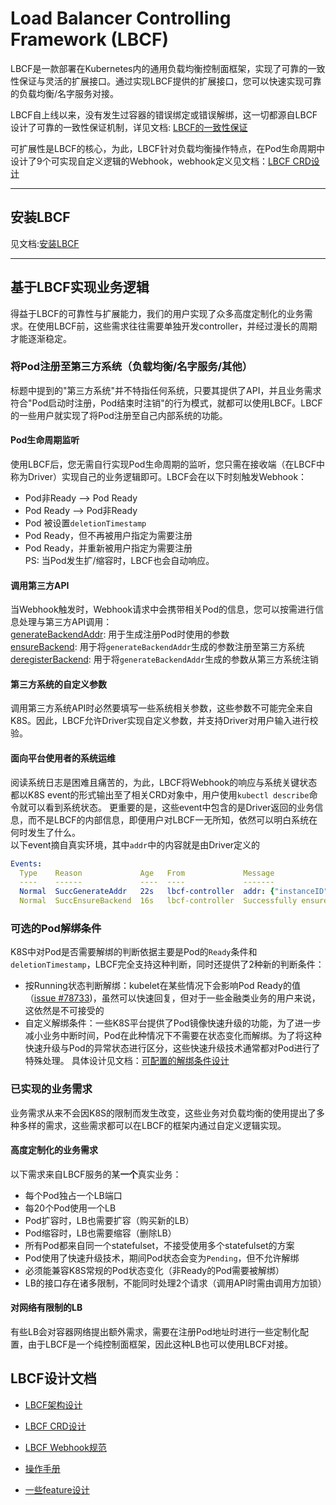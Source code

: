 # Load Balancer Controlling Framework (LBCF)

LBCF是一款部署在Kubernetes内的通用负载均衡控制面框架，实现了可靠的一致性保证与灵活的扩展接口。通过实现LBCF提供的扩展接口，您可以快速实现可靠的负载均衡/名字服务对接。

LBCF自上线以来，没有发生过容器的错误绑定或错误解绑，这一切都源自LBCF设计了可靠的一致性保证机制，详见文档: [LBCF的一致性保证](/docs/design/lbcf-consistency-design.md)

可扩展性是LBCF的核心，为此，LBCF针对负载均衡操作特点，在Pod生命周期中设计了9个可实现自定义逻辑的Webhook，webhook定义见文档：[LBCF CRD设计](/docs/design/lbcf-crd.md)

---

## 安装LBCF

见文档:[安装LBCF](/docs/install.md)

---
##  基于LBCF实现业务逻辑
得益于LBCF的可靠性与扩展能力，我们的用户实现了众多高度定制化的业务需求。在使用LBCF前，这些需求往往需要单独开发controller，并经过漫长的周期才能逐渐稳定。

### 将Pod注册至第三方系统（负载均衡/名字服务/其他）
标题中提到的"第三方系统"并不特指任何系统，只要其提供了API，并且业务需求符合"Pod启动时注册，Pod结束时注销"的行为模式，就都可以使用LBCF。LBCF的一些用户就实现了将Pod注册至自己内部系统的功能。

#### Pod生命周期监听
使用LBCF后，您无需自行实现Pod生命周期的监听，您只需在接收端（在LBCF中称为Driver）实现自己的业务逻辑即可。LBCF会在以下时刻触发Webhook：
* Pod非Ready --> Pod Ready  
* Pod Ready --> Pod非Ready  
* Pod 被设置`deletionTimestamp`  
* Pod Ready，但不再被用户指定为需要注册
* Pod Ready，并重新被用户指定为需要注册    
PS: 当Pod发生扩/缩容时，LBCF也会自动响应。

#### 调用第三方API
当Webhook触发时，Webhook请求中会携带相关Pod的信息，您可以按需进行信息处理与第三方API调用：  
[generateBackendAddr](/docs/design/lbcf-webhook-specification.md#generatebackendaddr): 用于生成注册Pod时使用的参数  
[ensureBackend](/docs/design/lbcf-webhook-specification.md#ensurebackend): 用于将`generateBackendAddr`生成的参数注册至第三方系统  
[deregisterBackend](/docs/design/lbcf-webhook-specification.md#deregisterbackend): 用于将`generateBackendAddr`生成的参数从第三方系统注销  

#### 第三方系统的自定义参数
调用第三方系统API时必然要填写一些系统相关参数，这些参数不可能完全来自K8S。因此，LBCF允许Driver实现自定义参数，并支持Driver对用户输入进行校验。

#### 面向平台使用者的系统运维
阅读系统日志是困难且痛苦的，为此，LBCF将Webhook的响应与系统关键状态都以K8S event的形式输出至了相关CRD对象中，用户使用`kubectl describe`命令就可以看到系统状态。
更重要的是，这些event中包含的是Driver返回的业务信息，而不是LBCF的内部信息，即便用户对LBCF一无所知，依然可以明白系统在何时发生了什么。  
以下event摘自真实环境，其中`addr`中的内容就是由Driver定义的
```yaml
Events:
  Type    Reason             Age   From             Message
  ----    ------             ----  ----             -------
  Normal  SuccGenerateAddr   22s   lbcf-controller  addr: {"instanceID":"","eIP":"10.0.3.244","port":80}
  Normal  SuccEnsureBackend  16s   lbcf-controller  Successfully ensured backend
```

### 可选的Pod解绑条件
K8S中对Pod是否需要解绑的判断依据主要是Pod的`Ready`条件和`deletionTimestamp`，LBCF完全支持这种判断，同时还提供了2种新的判断条件：
* 按Running状态判断解绑：kubelet在某些情况下会影响Pod Ready的值（[issue #78733](https://github.com/kubernetes/kubernetes/issues/78733))，虽然可以快速回复，但对于一些金融类业务的用户来说，这依然是不可接受的
* 自定义解绑条件：一些K8S平台提供了Pod镜像快速升级的功能，为了进一步减小业务中断时间，Pod在此种情况下不需要在状态变化而解绑。为了将这种快速升级与Pod的异常状态进行区分，这些快速升级技术通常都对Pod进行了特殊处理。
具体设计见文档：[可配置的解绑条件设计](/docs/design/proposal/deregister-policy.md)

### 已实现的业务需求 
业务需求从来不会因K8S的限制而发生改变，这些业务对负载均衡的使用提出了多种多样的需求，这些需求都可以在LBCF的框架内通过自定义逻辑实现。

#### 高度定制化的业务需求
以下需求来自LBCF服务的某**一个**真实业务：
* 每个Pod独占一个LB端口
* 每20个Pod使用一个LB
* Pod扩容时，LB也需要扩容（购买新的LB）
* Pod缩容时，LB也需要缩容（删除LB）
* 所有Pod都来自同一个statefulset，不接受使用多个statefulset的方案
* Pod使用了快速升级技术，期间Pod状态会变为`Pending`，但不允许解绑
* 必须能兼容K8S常规的Pod状态变化（非Ready的Pod需要被解绑）
* LB的接口存在诸多限制，不能同时处理2个请求（调用API时需由调用方加锁）  

#### 对网络有限制的LB
有些LB会对容器网络提出额外需求，需要在注册Pod地址时进行一些定制化配置，由于LBCF是一个纯控制面框架，因此这种LB也可以使用LBCF对接。

## LBCF设计文档

* [LBCF架构设计](/docs/design/lbcf-architecture.md)

* [LBCF CRD设计](/docs/design/lbcf-crd.md)

* [LBCF Webhook规范](/docs/design/lbcf-webhook-specification.md)

* [操作手册](/docs/design/how-to-use.md)

* [一些feature设计](/docs/design/proposal)

